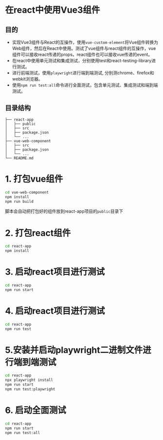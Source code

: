 # 在react中使用Vue3组件

## 目的

- 实现Vue3组件与React的互操作，使用`vue-custom-element`将Vue组件转换为Web组件，然后在React中使用。测试了vue组件与react组件的互操作，vue组件可以接收react传递的props，react组件也可以接收vue传递的event。
- 在react中使用单元测试和集成测试，分别使用test和react-testing-library进行测试。
- 进行前端测试，使用`playwright`进行端到端测试, 分别测chrome、firefox和webkit浏览器。
- 使用`npm run test:all`命令进行全面测试，包含单元测试、集成测试和端到端测试。
## 目录结构
```
├── react-app
│   ├── public
│   ├── src
│   ├── package.json
│   └── ...
├── vue-web-component
│   ├── src             
│   ├── package.json
│   └── ...
└── README.md
```

# 1. 打包vue组件
```bash
cd vue-web-component
npm install
npm run build
```
脚本会自动把打包好的组件放到react-app项目的`public`目录下
# 2. 打包react组件
```bash
cd react-app
npm install
```
# 3. 启动react项目进行测试
```bash
cd react-app
npm run start
```

# 4. 启动react项目进行测试
```bash
cd react-app
npm run test
```
# 5.安装并启动playwright二进制文件进行端到端测试
```bash
cd react-app
npx playwright install
npm run start
npm run test:playwright 
```
# 6. 启动全面测试
```bash
cd react-app
npm run start
npm run test:all
```